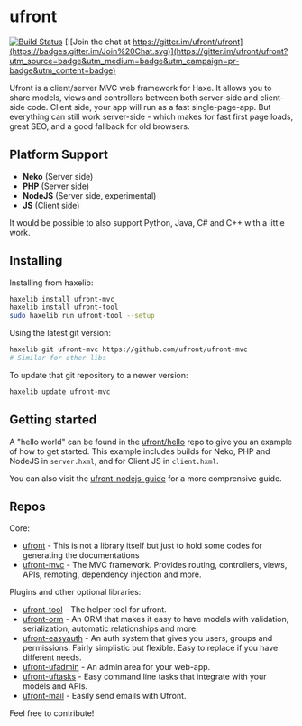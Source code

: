 ufront
======

[![Build Status](https://travis-ci.org/ufront/ufront.svg?branch=master)](https://travis-ci.org/ufront/ufront) [![Join the chat at https://gitter.im/ufront/ufront](https://badges.gitter.im/Join%20Chat.svg)](https://gitter.im/ufront/ufront?utm_source=badge&utm_medium=badge&utm_campaign=pr-badge&utm_content=badge)

Ufront is a client/server MVC web framework for Haxe.
It allows you to share models, views and controllers between both server-side and client-side code.
Client side, your app will run as a fast single-page-app.
But everything can still work server-side - which makes for fast first page loads, great SEO, and a good fallback for old browsers.

Platform Support
----------------

* __Neko__ (Server side)
* __PHP__ (Server side)
* __NodeJS__ (Server side, experimental)
* __JS__ (Client side)

It would be possible to also support Python, Java, C# and C++ with a little work.

Installing
----------

Installing from haxelib:

```bash
haxelib install ufront-mvc
haxelib install ufront-tool
sudo haxelib run ufront-tool --setup
```

Using the latest git version:

```bash
haxelib git ufront-mvc https://github.com/ufront/ufront-mvc
# Similar for other libs
```

To update that git repository to a newer version:

```bash
haxelib update ufront-mvc
```

Getting started
---------------

A "hello world" can be found in the [ufront/hello](https://github.com/ufront/ufront) repo to give you an example of how to get started.
This example includes builds for Neko, PHP and NodeJS in `server.hxml`, and for Client JS in `client.hxml`.

You can also visit the [ufront-nodejs-guide](https://github.com/kevinresol/ufront-nodejs-guid) for a more comprensive guide.

Repos
-----

Core:

 - [ufront](https://github.com/ufront/ufront) - This is not a library itself but just to hold some codes for generating the documentations
 - [ufront-mvc](https://github.com/ufront/ufront-mvc) - The MVC framework. Provides routing, controllers, views, APIs, remoting, dependency injection and more.
 
Plugins and other optional libraries:

 - [ufront-tool](https://github.com/ufront/ufront-tool) - The helper tool for ufront.
 - [ufront-orm](https://github.com/ufront/ufront-orm) - An ORM that makes it easy to have models with validation, serialization, automatic relationships and more.
 - [ufront-easyauth](https://github.com/ufront/ufront-easyauth) - An auth system that gives you users, groups and permissions. Fairly simplistic but flexible. Easy to replace if you have different needs.
 - [ufront-ufadmin](https://github.com/ufront/ufront-ufadmin) - An admin area for your web-app.
 - [ufront-uftasks](https://github.com/ufront/ufront-uftasks) - Easy command line tasks that integrate with your models and APIs.
 - [ufront-mail](https://github.com/ufront/ufront-mail) - Easily send emails with Ufront.

Feel free to contribute!
